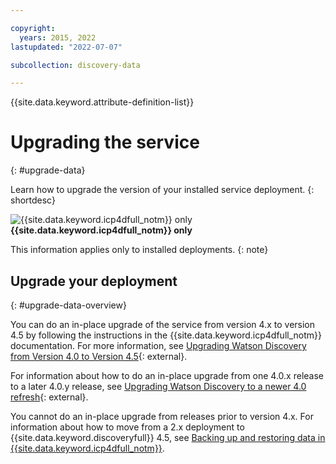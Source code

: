 ```yaml
---

copyright:
  years: 2015, 2022
lastupdated: "2022-07-07"

subcollection: discovery-data

---
```


{{site.data.keyword.attribute-definition-list}}

# Upgrading the service
{: #upgrade-data}

Learn how to upgrade the version of your installed service deployment.
{: shortdesc}

![{{site.data.keyword.icp4dfull_notm}} only](images/desktop.png) **{{site.data.keyword.icp4dfull_notm}} only**

This information applies only to installed deployments.
{: note}

## Upgrade your deployment
{: #upgrade-data-overview}

You can do an in-place upgrade of the service from version 4.x to version 4.5 by following the instructions in the {{site.data.keyword.icp4dfull_notm}} documentation. For more information, see [Upgrading Watson Discovery from Version 4.0 to Version 4.5](https://www.ibm.com/docs/en/cloud-paks/cp-data/4.5.x?topic=u-upgrading-from-version-40){: external}.

For information about how to do an in-place upgrade from one 4.0.x release to a later 4.0.y release, see [Upgrading Watson Discovery to a newer 4.0 refresh](https://www.ibm.com/docs/en/cloud-paks/cp-data/4.0?topic=discovery-upgrading-watson-version-40){: external}.

You cannot do an in-place upgrade from releases prior to version 4.x. For information about how to move from a 2.x deployment to {{site.data.keyword.discoveryfull}} 4.5, see [Backing up and restoring data in {{site.data.keyword.icp4dfull_notm}}](/docs/discovery-data?topic=discovery-data-backup-restore).

